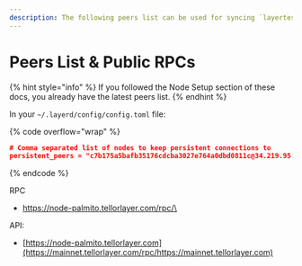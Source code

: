 ```yaml
---
description: The following peers list can be used for syncing `layertest-4`
---
```


# Peers List & Public RPCs

{% hint style="info" %}
If you followed the Node Setup section of these docs, you already have the latest peers list.
{% endhint %}

In your `~/.layerd/config/config.toml` file:

{% code overflow="wrap" %}
```json
# Comma separated list of nodes to keep persistent connections to
persistent_peers = "c7b175a5bafb35176cdcba3027e764a0dbd0811c@34.219.95.82:26656,05105e8bb28e8c5ace1cecacefb8d4efb0338ec6@18.218.114.74:26656,705f6154c6c6aeb0ba36c8b53639a5daa1b186f6@3.80.39.230:26656,1f6522a346209ee99ecb4d3e897d9d97633ae146@3.101.138.30:26656,3822fa2eb0052b36360a7a6e285c18cc92e26215@175.41.188.192:26656"

```
{% endcode %}

RPC

* [https://node-palmito.tellorlayer.com/rpc/\
  ](https://mainnet.tellorlayer.com/rpc/https://mainnet.tellorlayer.com)

API:

* [https://node-palmito.tellorlayer.com](https://mainnet.tellorlayer.com/rpc/https://mainnet.tellorlayer.com)
